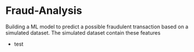 # Fraud-Analysis
Building a ML model to predict a possible fraudulent transaction based on a simulated dataset. The simulated dataset contain these features

* test
